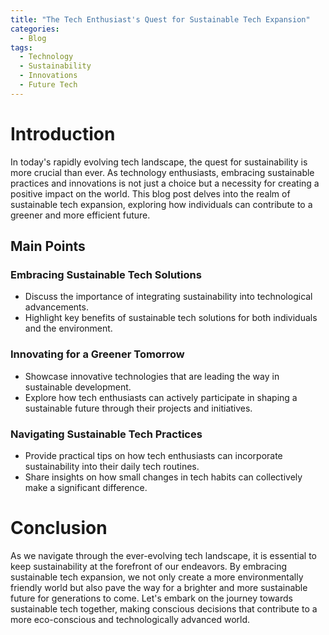 ```yaml
---
title: "The Tech Enthusiast's Quest for Sustainable Tech Expansion"
categories:
  - Blog
tags:
  - Technology
  - Sustainability
  - Innovations
  - Future Tech
---
```


# Introduction
In today's rapidly evolving tech landscape, the quest for sustainability is more crucial than ever. As technology enthusiasts, embracing sustainable practices and innovations is not just a choice but a necessity for creating a positive impact on the world. This blog post delves into the realm of sustainable tech expansion, exploring how individuals can contribute to a greener and more efficient future.

## Main Points
### Embracing Sustainable Tech Solutions
- Discuss the importance of integrating sustainability into technological advancements.
- Highlight key benefits of sustainable tech solutions for both individuals and the environment.

### Innovating for a Greener Tomorrow
- Showcase innovative technologies that are leading the way in sustainable development.
- Explore how tech enthusiasts can actively participate in shaping a sustainable future through their projects and initiatives.

### Navigating Sustainable Tech Practices
- Provide practical tips on how tech enthusiasts can incorporate sustainability into their daily tech routines.
- Share insights on how small changes in tech habits can collectively make a significant difference.

# Conclusion
As we navigate through the ever-evolving tech landscape, it is essential to keep sustainability at the forefront of our endeavors. By embracing sustainable tech expansion, we not only create a more environmentally friendly world but also pave the way for a brighter and more sustainable future for generations to come. Let's embark on the journey towards sustainable tech together, making conscious decisions that contribute to a more eco-conscious and technologically advanced world.